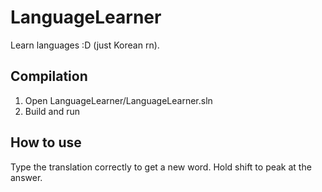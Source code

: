 # LanguageLearner
Learn languages :D (just Korean rn).

## Compilation
1. Open LanguageLearner/LanguageLearner.sln
2. Build and run

## How to use
Type the translation correctly to get a new word. Hold shift to peak at the answer.
